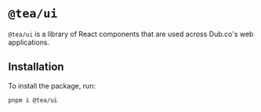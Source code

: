 # `@tea/ui`

`@tea/ui` is a library of React components that are used across Dub.co's web applications.

## Installation

To install the package, run:

```bash
pnpm i @tea/ui
```
